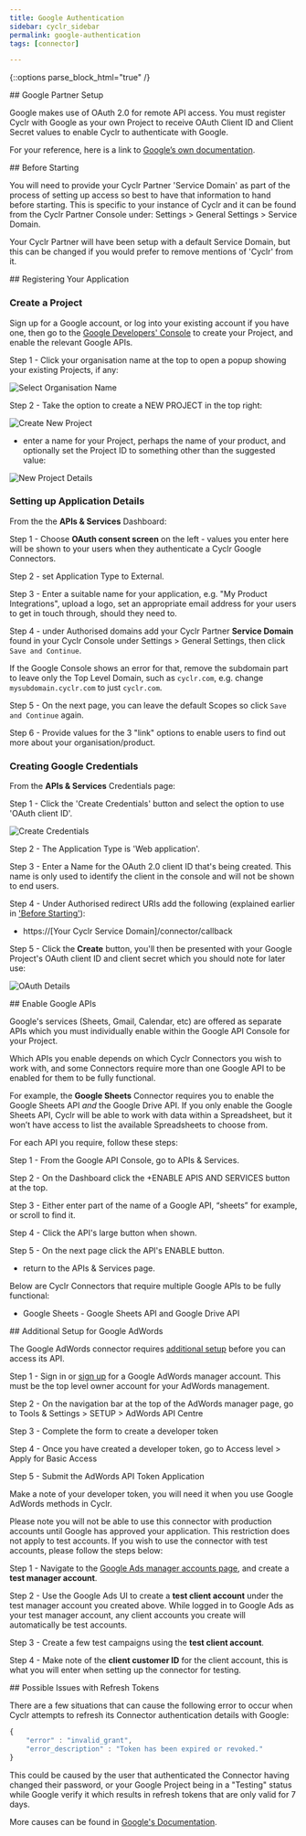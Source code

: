 ```yaml
---
title: Google Authentication
sidebar: cyclr_sidebar
permalink: google-authentication
tags: [connector]

---
```

{::options parse_block_html="true" /}
<section class="card py-5 my-5">
##  Google Partner Setup

Google makes use of OAuth 2.0 for remote API access. You must register Cyclr with Google as your own Project to receive OAuth Client ID and Client Secret values to enable Cyclr to authenticate with Google.

For your reference, here is a link to [Google’s own documentation](https://developers.google.com/identity/protocols/OAuth2WebServer).


</section>
<section class="card py-5 my-5">
## Before Starting

You will need to provide your Cyclr Partner 'Service Domain' as part of the process of setting up access so best to have that information to hand before starting. This is specific to your instance of Cyclr and it can be found from the Cyclr Partner Console under:
Settings > General Settings > Service Domain.

Your Cyclr Partner will have been setup with a default Service Domain, but this can be changed if you would prefer to remove mentions of 'Cyclr' from it.


</section>
<section class="card py-5 my-5">
## Registering Your Application

### Create a Project

Sign up for a Google account, or log into your existing account if you have one, then go to the
[Google Developers' Console](https://console.developers.google.com/) to create your Project, and enable the relevant Google APIs.

Step 1 - Click your organisation name at the top to open a popup showing your existing Projects, if any:

![Select Organisation Name](./images/google-auth-1.png)

Step 2 -	Take the option to create a NEW PROJECT in the top right: 

![Create New Project](./images/google-auth-2.png)

*	enter a name for your Project, perhaps the name of your product, and optionally set the Project ID to something other than the suggested value:

![New Project Details](./images/google-auth-3.png)

### Setting up Application Details

From the the **APIs & Services** Dashboard:

Step 1 - Choose **OAuth consent screen** on the left - values you enter here will be shown to your users when they authenticate a Cyclr Google Connectors.

Step 2 - set Application Type to External.

Step 3 -	Enter a suitable name for your application, e.g. "My Product Integrations", upload a logo, set an appropriate email address for your users to get in touch through, should they need to.

Step 4 -	under Authorised domains add your Cyclr Partner **Service Domain** found in your Cyclr Console under Settings > General Settings, then click `Save and Continue`.

If the Google Console shows an error for that, remove the subdomain part to leave only the Top Level Domain, such as `cyclr.com`, e.g. change `mysubdomain.cyclr.com` to just `cyclr.com`.

Step 5 -	On the next page, you can leave the default Scopes so click `Save and Continue` again.

Step 6 -	Provide values for the 3 "link" options to enable users to find out more about your organisation/product.

### Creating Google Credentials

From the **APIs & Services** Credentials page:

Step 1 - Click the 'Create Credentials' button and select the option to use 'OAuth client ID'.

![Create Credentials](./images/google-auth-4.png)

Step 2 - The Application Type is 'Web application'.

Step 3 - Enter a Name for the OAuth 2.0 client ID that's being created. This name is only used to identify the client in the console and will not be shown to end users.

Step 4 - Under Authorised redirect URIs add the following (explained earlier in ['Before Starting'](#before-starting)):

*	https://[Your Cyclr Service Domain]/connector/callback

Step 5	- Click the **Create** button, you'll then be presented with your Google Project's OAuth client ID and client secret which you should note for later use:

![OAuth Details](./images/google-auth-5.png)


</section>
<section class="card py-5 my-5">
## Enable Google APIs

Google's services (Sheets, Gmail, Calendar, etc) are offered as separate APIs which you must individually enable within the Google API Console for your Project.

Which APIs you enable depends on which Cyclr Connectors you wish to work with, and some Connectors require more than one Google API to be enabled for them to be fully functional.

For example, the **Google Sheets** Connector requires you to enable the Google Sheets API *and* the Google Drive API.  If you only enable the Google Sheets API, Cyclr will be able to work with data within a Spreadsheet, but it won’t have access to list the available Spreadsheets to choose from.

For each API you require, follow these steps:

Step 1 - From the Google API Console, go to APIs & Services.

Step 2 - On the Dashboard click the +ENABLE APIS AND SERVICES button at the top.

Step 3 - Either enter part of the name of a Google API, “sheets” for example, or scroll to find it.

Step 4 - Click the API's large button when shown.

Step 5 - On the next page click the API's ENABLE button.

*	return to the APIs & Services page.


Below are Cyclr Connectors that require multiple Google APIs to be fully functional:

* Google Sheets - Google Sheets API and Google Drive API



</section>
<section class="card py-5 my-5">
## Additional Setup for Google AdWords

The Google AdWords connector requires [additional setup](https://developers.google.com/adwords/api/docs/guides/signup) before you can access its API.

Step 1 - Sign in or [sign up](https://support.google.com/google-ads/answer/7459399) for a Google AdWords manager account. This must be the top level owner account for your AdWords management. 

Step 2 - On the navigation bar at the top of the AdWords manager page, go to Tools & Settings > SETUP > AdWords API Centre

Step 3 - Complete the form to create a developer token

Step 4 - Once you have created a developer token, go to Access level > Apply for Basic Access

Step 5 - Submit the AdWords API Token Application

Make a note of your developer token, you will need it when you use Google AdWords methods in Cyclr.

Please note you will not be able to use this connector with production accounts until Google has approved your application. This restriction does not apply to test accounts. If you wish to use the connector with test accounts, please follow the steps below:

Step 1 - Navigate to the [Google Ads manager accounts page](https://adwords.google.com/um/Welcome/Home?a=1&sf=mt&authuser=0#ta), and create a **test manager account**.

Step 2 - Use the Google Ads UI to create a **test client account** under the test manager account you created above. While logged in to Google Ads as your test manager account, any client accounts you create will automatically be test accounts.

Step 3 - Create a few test campaigns using the **test client account**.

Step 4 - Make note of the **client customer ID** for the client account, this is what you will enter when setting up the connector for testing.



</section>
<section class="card py-5 my-5">
##  Possible Issues with Refresh Tokens

There are a few situations that can cause the following error to occur when Cyclr attempts to refresh its Connector authentication details with Google:

```javascript
{
    "error" : "invalid_grant",
    "error_description" : "Token has been expired or revoked."
}
```

This could be caused by the user that authenticated the Connector having changed their password, or your Google Project being in a "Testing" status while Google verify it which results in refresh tokens that are only valid for 7 days.

More causes can be found in [Google's Documentation](https://developers.google.com/identity/protocols/oauth2#expiration).

</section>
